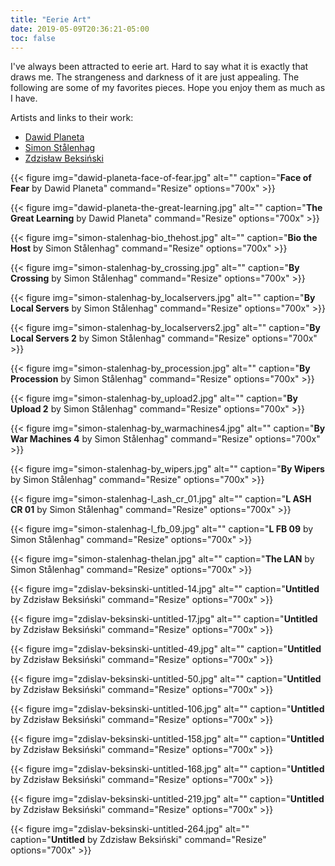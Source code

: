 ```yaml
---
title: "Eerie Art"
date: 2019-05-09T20:36:21-05:00
toc: false
---
```


I've always been attracted to eerie art. Hard to say what it is exactly that draws me. The strangeness and darkness of it are just appealing. The following are some of my favorites pieces. Hope you enjoy them as much as I have.

<!--more-->

Artists and links to their work:

- [Dawid Planeta](https://www.behance.net/dawidplaneta)
- [Simon Stålenhag](https://www.simonstalenhag.se/)
- [Zdzisław Beksiński](https://www.wikiart.org/en/zdislav-beksinski)

{{< figure
img="dawid-planeta-face-of-fear.jpg"
alt=""
caption="**Face of Fear** by Dawid Planeta"
command="Resize"
options="700x" >}}


{{< figure
img="dawid-planeta-the-great-learning.jpg"
alt=""
caption="**The Great Learning** by Dawid Planeta"
command="Resize"
options="700x" >}}


{{< figure
img="simon-stalenhag-bio_thehost.jpg"
alt=""
caption="**Bio the Host** by Simon Stålenhag"
command="Resize"
options="700x" >}}


{{< figure
img="simon-stalenhag-by_crossing.jpg"
alt=""
caption="**By Crossing** by Simon Stålenhag"
command="Resize"
options="700x" >}}


{{< figure
img="simon-stalenhag-by_localservers.jpg"
alt=""
caption="**By Local Servers** by Simon Stålenhag"
command="Resize"
options="700x" >}}


{{< figure
img="simon-stalenhag-by_localservers2.jpg"
alt=""
caption="**By Local Servers 2** by Simon Stålenhag"
command="Resize"
options="700x" >}}


{{< figure
img="simon-stalenhag-by_procession.jpg"
alt=""
caption="**By Procession** by Simon Stålenhag"
command="Resize"
options="700x" >}}


{{< figure
img="simon-stalenhag-by_upload2.jpg"
alt=""
caption="**By Upload 2** by Simon Stålenhag"
command="Resize"
options="700x" >}}


{{< figure
img="simon-stalenhag-by_warmachines4.jpg"
alt=""
caption="**By War Machines 4** by Simon Stålenhag"
command="Resize"
options="700x" >}}


{{< figure
img="simon-stalenhag-by_wipers.jpg"
alt=""
caption="**By Wipers** by Simon Stålenhag"
command="Resize"
options="700x" >}}


{{< figure
img="simon-stalenhag-l_ash_cr_01.jpg"
alt=""
caption="**L ASH CR 01** by Simon Stålenhag"
command="Resize"
options="700x" >}}


{{< figure
img="simon-stalenhag-l_fb_09.jpg"
alt=""
caption="**L FB 09** by Simon Stålenhag"
command="Resize"
options="700x" >}}


{{< figure
img="simon-stalenhag-thelan.jpg"
alt=""
caption="**The LAN** by Simon Stålenhag"
command="Resize"
options="700x" >}}


{{< figure
img="zdislav-beksinski-untitled-14.jpg"
alt=""
caption="**Untitled** by Zdzisław Beksiński"
command="Resize"
options="700x" >}}


{{< figure
img="zdislav-beksinski-untitled-17.jpg"
alt=""
caption="**Untitled** by Zdzisław Beksiński"
command="Resize"
options="700x" >}}


{{< figure
img="zdislav-beksinski-untitled-49.jpg"
alt=""
caption="**Untitled** by Zdzisław Beksiński"
command="Resize"
options="700x" >}}


{{< figure
img="zdislav-beksinski-untitled-50.jpg"
alt=""
caption="**Untitled** by Zdzisław Beksiński"
command="Resize"
options="700x" >}}


{{< figure
img="zdislav-beksinski-untitled-106.jpg"
alt=""
caption="**Untitled** by Zdzisław Beksiński"
command="Resize"
options="700x" >}}


{{< figure
img="zdislav-beksinski-untitled-158.jpg"
alt=""
caption="**Untitled** by Zdzisław Beksiński"
command="Resize"
options="700x" >}}


{{< figure
img="zdislav-beksinski-untitled-168.jpg"
alt=""
caption="**Untitled** by Zdzisław Beksiński"
command="Resize"
options="700x" >}}


{{< figure
img="zdislav-beksinski-untitled-219.jpg"
alt=""
caption="**Untitled** by Zdzisław Beksiński"
command="Resize"
options="700x" >}}


{{< figure
img="zdislav-beksinski-untitled-264.jpg"
alt=""
caption="**Untitled** by Zdzisław Beksiński"
command="Resize"
options="700x" >}}

